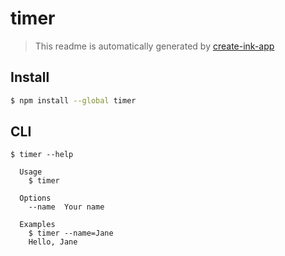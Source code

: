 # timer

> This readme is automatically generated by [create-ink-app](https://github.com/vadimdemedes/create-ink-app)

## Install

```bash
$ npm install --global timer
```

## CLI

```
$ timer --help

  Usage
    $ timer

  Options
    --name  Your name

  Examples
    $ timer --name=Jane
    Hello, Jane
```
